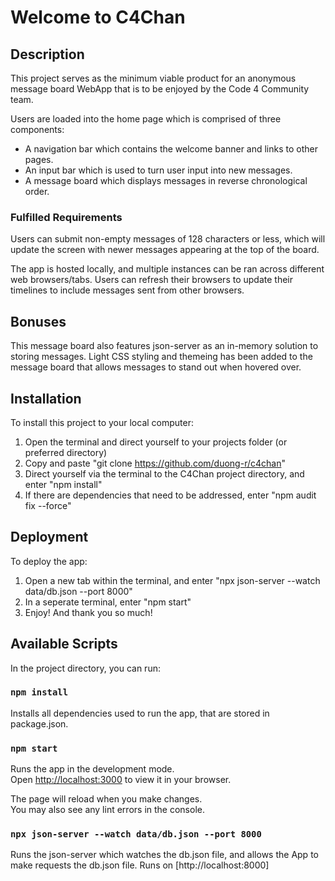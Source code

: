 # Welcome to C4Chan

## Description

This project serves as the minimum viable product for an anonymous message board WebApp
that is to be enjoyed by the Code 4 Community team. 

Users are loaded into the home page which is comprised of three components:
* A navigation bar which contains the welcome banner and links to other pages.
* An input bar which is used to turn user input into new messages.
* A message board which displays messages in reverse chronological order.


### Fulfilled Requirements
Users can submit non-empty messages of 128 characters or less, which will update the
screen with newer messages appearing at the top of the board.

The app is hosted locally, and multiple instances can be ran across different web browsers/tabs.
Users can refresh their browsers to update their timelines to include messages sent from other
browsers.

## Bonuses
This message board also features json-server as an in-memory solution to storing messages.
Light CSS styling and themeing has been added to the message board that allows messages to
stand out when hovered over.

## Installation

To install this project to your local computer:
1. Open the terminal and direct yourself to your projects folder (or preferred directory)
2. Copy and paste "git clone https://github.com/duong-r/c4chan"
3. Direct yourself via the terminal to the C4Chan project directory, and enter "npm install"
4. If there are dependencies that need to be addressed, enter "npm audit fix --force"

## Deployment

To deploy the app:
1. Open a new tab within the terminal, and enter "npx json-server --watch data/db.json --port 8000"
2. In a seperate terminal, enter "npm start"
3. Enjoy! And thank you so much!

## Available Scripts

In the project directory, you can run:
### `npm install`

Installs all dependencies used to run the app, that are stored in package.json.

### `npm start`

Runs the app in the development mode.\
Open [http://localhost:3000](http://localhost:3000) to view it in your browser.

The page will reload when you make changes.\
You may also see any lint errors in the console.

### `npx json-server --watch data/db.json --port 8000`

Runs the json-server which watches the db.json file, and allows the App to make requests the db.json file.
Runs on [http://localhost:8000]

